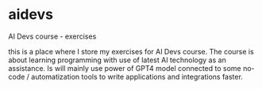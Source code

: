 # aidevs
AI Devs course - exercises

this is a place where I store my exercises for AI Devs course. The course is about learning programming with use of latest AI technology as an assistance. Is will mainly use power of GPT4 model connected to some no-code / automatization tools to write applications and integrations faster.
